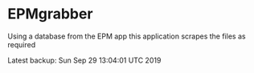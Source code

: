 # EPMgrabber
Using a database from the EPM app this application scrapes the files as required


Latest backup: Sun Sep 29 13:04:01 UTC 2019
